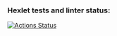 ### Hexlet tests and linter status:
[![Actions Status](https://github.com/proskdim/java-project-61/actions/workflows/hexlet-check.yml/badge.svg)](https://github.com/proskdim/java-project-61/actions)